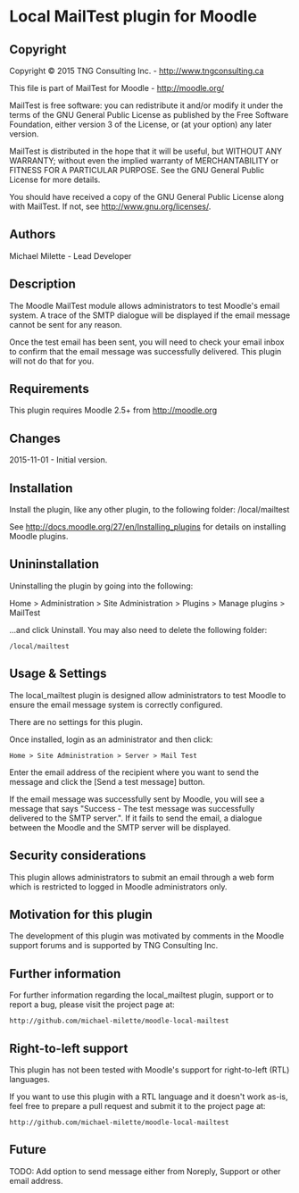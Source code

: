 Local MailTest plugin for Moodle
================================

Copyright
---------
Copyright © 2015 TNG Consulting Inc. - http://www.tngconsulting.ca

This file is part of MailTest for Moodle - http://moodle.org/

MailTest is free software: you can redistribute it and/or modify
it under the terms of the GNU General Public License as published by
the Free Software Foundation, either version 3 of the License, or
(at your option) any later version.

MailTest is distributed in the hope that it will be useful,
but WITHOUT ANY WARRANTY; without even the implied warranty of
MERCHANTABILITY or FITNESS FOR A PARTICULAR PURPOSE.  See the
GNU General Public License for more details.

You should have received a copy of the GNU General Public License
along with MailTest.  If not, see <http://www.gnu.org/licenses/>.

Authors
-------
Michael Milette - Lead Developer

Description
-----------
The Moodle MailTest module allows administrators to test Moodle's email
system. A trace of the SMTP dialogue will be displayed if the email message
cannot be sent for any reason.

Once the test email has been sent, you will need to check your email inbox
to confirm that the email message was successfully delivered. This plugin
will not do that for you.

Requirements
------------
This plugin requires Moodle 2.5+ from http://moodle.org

Changes
-------
2015-11-01 - Initial version.

Installation
------------
Install the plugin, like any other plugin, to the following folder:
/local/mailtest

See http://docs.moodle.org/27/en/Installing_plugins for details
on installing Moodle plugins.

Unininstallation
----------------
Uninstalling the plugin by going into the following:

Home > Administration > Site Administration > Plugins > Manage plugins > MailTest

...and click Uninstall. You may also need to delete the following folder:

    /local/mailtest

Usage & Settings
----------------
The local_mailtest plugin is designed allow administrators to test Moodle
to ensure the email message system is correctly configured.

There are no settings for this plugin.

Once installed, login as an administrator and then click:

    Home > Site Administration > Server > Mail Test

Enter the email address of the recipient where you want to send the message
and click the [Send a test message] button.

If the email message was successfully sent by Moodle, you will see a message
that says "Success - The test message was successfully delivered to the SMTP
server.". If it fails to send the email, a dialogue between the Moodle and
the SMTP server will be displayed.

Security considerations
-----------------------
This plugin allows administrators to submit an email through a web form which
is restricted to logged in Moodle administrators only.

Motivation for this plugin
--------------------------
The development of this plugin was motivated by comments in the Moodle support
forums and is supported by TNG Consulting Inc.

Further information
-------------------
For further information regarding the local_mailtest plugin, support or to
report a bug, please visit the project page at:

    http://github.com/michael-milette/moodle-local-mailtest

Right-to-left support
---------------------
This plugin has not been tested with Moodle's support for right-to-left (RTL)
languages.

If you want to use this plugin with a RTL language and it doesn't work as-is,
feel free to prepare a pull request and submit it to the project page at:

    http://github.com/michael-milette/moodle-local-mailtest

Future
------
TODO: Add option to send message either from Noreply, Support or other email address.
